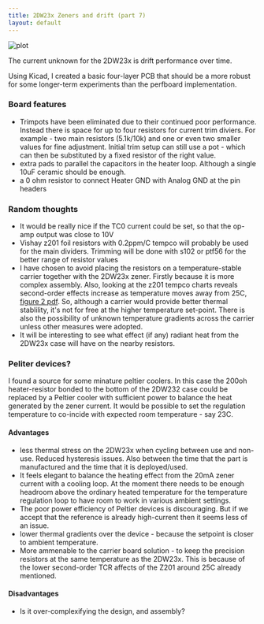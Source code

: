 ```yaml
---
title: 2DW23x Zeners and drift (part 7)
layout: default
---
```


![plot](/public/images/dw232/main.png)

The current unknown for the 2DW23x is drift performance over time. 

Using Kicad, I created a basic four-layer PCB that should be a more robust for some longer-term experiments than the perfboard implementation.

### Board features

  - Trimpots have been eliminated due to their continued poor performance. Instead there is space for up to four resistors for current trim diviers. For example - two main resistors (5.1k/10k) and one or even two smaller values for fine adjustment. Initial trim setup can still use a pot - which can then be substituted by a fixed resistor of the right value. 
  - extra pads to parallel the capacitors in the heater loop. Although a single 10uF ceramic should be enough. 
  - a 0 ohm resistor to connect Heater GND with Analog GND at the pin headers


### Random thoughts
  - It would be really nice if the TC0 current could be set, so that the op-amp output was close to 10V
  - Vishay z201 foil resistors with 0.2ppm/C tempco will probably be used for the main dividers. Trimming will be done with s102 or ptf56 for the better range of resistor values
  - I have chosen to avoid placing the resistors on a temperature-stable carrier together with the 2DW23x zener. Firstly because it is more complex assembly. Also, looking at the z201 tempco charts reveals second-order effects increase as temperature moves away from 25C, [figure 2 pdf](http://www.vishaypg.com/docs/63187/zseries.pdf). So, although a carrier would provide better thermal stablility, it's not for free at the higher temperature set-point. There is also the possibility of unknown temperature gradients across the carrier unless other measures were adopted.
  - It will be interesting to see what effect (if any) radiant heat from the 2DW23x case will have on the nearby resistors.


### Peliter devices? 

I found a source for some minature peltier coolers. In this case the 200oh heater-resistor bonded to the bottom of the 2DW232 case could be replaced by a Peltier cooler with sufficient power to balance the heat generated by the zener current. It would be possible to set the regulation temperature to co-incide with expected room temperature - say 23C. 

#### Advantages 

  - less thermal stress on the 2DW23x when cycling between use and non-use. Reduced hysteresis issues. Also between the time that the part is manufactured and the time that it is deployed/used.  
  - It feels elegant to balance the heating effect from the 20mA zener current with a cooling loop. At the moment there needs to be enough headroom above the ordinary heated temperature for the temperature regulation loop to have room to work in various ambient settings. 
  - The poor power efficiency of Peltier devices is discouraging. But if we accept that the reference is already high-current then it seems less of an issue.
  - lower thermal gradients over the device - because the setpoint is closer to ambient temperature.
  - More ammenable to the carrier board solution - to keep the precision resistors at the same temperature as the 2DW23x. This is because of the lower second-order TCR affects of the Z201 around 25C already mentioned.

#### Disadvantages
  - Is it over-complexifying the design, and assembly?



